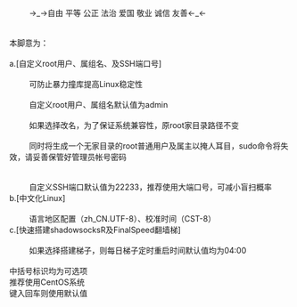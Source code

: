 <div>
    <div>
        <span class="Apple-tab-span" style="white-space:pre">
        </span>
        →_→自由 平等 公正 法治 爱国 敬业 诚信 友善←_←
    </div>
    <div>
        <br>
    </div>
    <div>
        <br>
    </div>
    <div>
        本脚意为：
    </div>
    <div>
        <br>
    </div>
    <div>
        a.[自定义root用户、属组名、及SSH端口号]
    </div>
    <div>
        <span class="Apple-tab-span" style="white-space:pre">
        </span>
        可防止暴力撞库提高Linux稳定性
    </div>
    <div>
        <span class="Apple-tab-span" style="white-space:pre">
        </span>
        自定义root用户、属组名默认值为admin
    </div>
    <div>
        <span class="Apple-tab-span" style="white-space:pre">
        </span>
        如果选择改名，为了保证系统兼容性，原root家目录路径不变
    </div>
    <div>
        <span class="Apple-tab-span" style="white-space:pre">
        </span>
        同时将生成一个无家目录的root普通用户及属主以掩人耳目，sudo命令将失效，请妥善保管好管理员帐号密码
    </div>
    <div>
        <br>
    </div>
    <div>
        <span class="Apple-tab-span" style="white-space:pre">
        </span>
        自定义SSH端口默认值为22233，推荐使用大端口号，可减小盲扫概率
    </div>
    <div>
        b.[中文化Linux]
    </div>
    <div>
        <span class="Apple-tab-span" style="white-space:pre">
        </span>
        语言地区配置（zh_CN.UTF-8）、校准时间（CST-8）
    </div>
    <div>
        c.[快速搭建shadowsocksR及FinalSpeed翻墙梯]
    </div>
    <div>
        <span class="Apple-tab-span" style="white-space:pre">
        </span>
        如果选择搭建梯子，则每日梯子定时重启时间默认值均为04:00
    </div>
    <div>
        <br>
    </div>
    <div>
        中括号标识均为可选项
    </div>
    <div>
        推荐使用CentOS系统
    </div>
    <div>
        键入回车则使用默认值
    </div>
</div>
